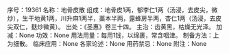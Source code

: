 序号：19361
名称：地骨皮散
组成：地骨皮1两，郁李仁1两（汤浸，去皮尖，微炒），生干地黄1两，川升麻1两半，藁本半两，露蜂房半两，杏仁1两（汤浸，去皮尖双仁，麸炒微黄）。
出处：《圣惠》卷三十四。
主治：齿黄黑，枯燥无光泽。
加减：None
功效：None
用法用量：每用1钱，以绵裹，常含咽津。
制备方法：上为细散。
临床应用：None
各家论述：None
用药禁忌：None
附注：None
